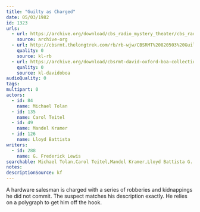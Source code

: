 ```yaml
---
title: "Guilty as Charged"
date: 05/03/1982
id: 1323
urls: 
  - url: https://archive.org/download/cbs_radio_mystery_theater/cbs_radio_mystery_theater-1301-1350.zip/cbs_radio_mystery_theater-1301-1350%2Fcbsrmt_1323_guilty_as_charged.mp3
    source: archive-org
  - url: http://cbsrmt.thelongtrek.com/rb/rb-wjw/CBSRMT%20820503%20Guilty%20As%20Charged_wjw_wrong%20intro.mp3
    quality: 0
    source: kl-rb
  - url: https://archive.org/download/cbsrmt-david-oxford-boa-collection/CBSRMT-820503-1323-Guilty-as-Charged-(128-48)_WBBM-JE-{BoA}.mp3
    quality: 0
    source: kl-davidoboa
audioQuality: 0
tags: 
multipart: 0
actors:  
  - id: 84
    name: Michael Tolan  
  - id: 135
    name: Carol Teitel  
  - id: 49
    name: Mandel Kramer  
  - id: 126
    name: Lloyd Battista
writers:  
  - id: 288
    name: G. Frederick Lewis
searchable: Michael Tolan,Carol Teitel,Mandel Kramer,Lloyd Battista G. Frederick Lewis
notes: 
descriptionSource: kf
---
```

A hardware salesman is charged with a series of robberies and kidnappings he did not commit. The suspect matches his description exactly. He relies on a polygraph to get him off the hook.